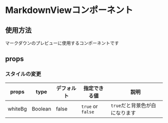 # MarkdownViewコンポーネント

## 使用方法

マークダウンのプレビューに使用するコンポーネントです

## props

### スタイルの変更
|props|type|デフォルト|指定できる値|説明|
|---|---|---|---|---|
|whiteBg|Boolean|false|`true` or `false`|`true`だと背景色が白になります|
